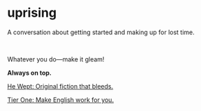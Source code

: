 # uprising

A conversation about getting started and making up for lost time.

<br>

Whatever you do—make it gleam!



**Always on top.** 

[He Wept: Original fiction that bleeds.](https://he-wept.github.io/1/) 

[Tier One: Make English work for you.](https://tier-one-english.github.io/entrada/) 

<br>



